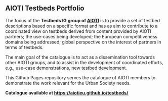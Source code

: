 ## AIOTI Testbeds Portfolio

The focus of the **Testbeds IG group of [AIOTI](aioti.eu)** is to provide a set of testbed descriptions based on a specific format and has as aim to contribute to a coordinated view on testbeds derived from content provided by AIOTI partners; the use-cases being developed; the European competitiveness domains being addressed; global perspective on the interest of partners in terms of testbeds.

The main goal of the catalogue is to act as a dissemination tool towards other AIOTI groups, and to assist in the development of coordinated efforts, e.g., use-case demonstrations, new testbed development.

This Github Pages repository serves the catalogue of AIOTI members to demonstrate the work relevant for the Urban Society needs.

**Catalogue available at https://aiotieu.github.io/testbeds/**
